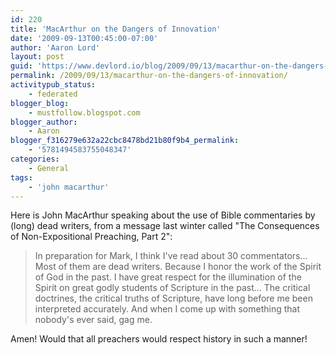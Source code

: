 ```yaml
---
id: 220
title: 'MacArthur on the Dangers of Innovation'
date: '2009-09-13T00:45:00-07:00'
author: 'Aaron Lord'
layout: post
guid: 'https://www.devlord.io/blog/2009/09/13/macarthur-on-the-dangers-of-innovation/'
permalink: /2009/09/13/macarthur-on-the-dangers-of-innovation/
activitypub_status:
    - federated
blogger_blog:
    - mustfollow.blogspot.com
blogger_author:
    - Aaron
blogger_f316279e632a22cbc8478bd21b80f9b4_permalink:
    - '5781494583755048347'
categories:
    - General
tags:
    - 'john macarthur'
---
```


Here is John MacArthur speaking about the use of Bible commentaries by (long) dead writers, from a message last winter called "The Consequences of Non-Expositional Preaching, Part 2":
<blockquote>In preparation for Mark, I think I've read about 30 commentators... Most of them are dead writers. Because I honor the work of the Spirit of God in the past. I have great respect for the illumination of the Spirit on great godly students of Scripture in the past... The critical doctrines, the critical truths of Scripture, have long before me been interpreted accurately. And when I come up with something that nobody's ever said, gag me.</blockquote>
Amen! Would that all preachers would respect history in such a manner!